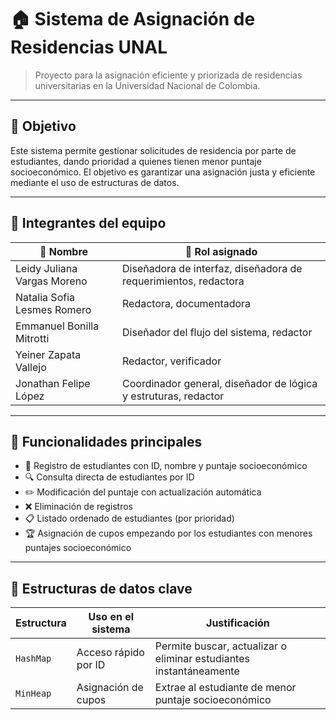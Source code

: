 # 🏠 Sistema de Asignación de Residencias UNAL

> Proyecto para la asignación eficiente y priorizada de residencias universitarias en la Universidad Nacional de Colombia.

---

## 📌 Objetivo

Este sistema permite gestionar solicitudes de residencia por parte de estudiantes, dando prioridad a quienes tienen menor puntaje socioeconómico. El objetivo es garantizar una asignación justa y eficiente mediante el uso de estructuras de datos.

---

## 👥 Integrantes del equipo

| 👤 Nombre                       | 🎯 Rol asignado                                                 |
|---------------------------------|-----------------------------------------------------------------|
| Leidy Juliana Vargas Moreno     | Diseñadora de interfaz, diseñadora de requerimientos, redactora |
| Natalia Sofia Lesmes Romero     | Redactora, documentadora                                        |
| Emmanuel Bonilla Mitrotti       | Diseñador del flujo del sistema, redactor                       |
| Yeiner Zapata Vallejo           | Redactor, verificador                                           |
| Jonathan Felipe López           | Coordinador general, diseñador de lógica y estruturas, redactor |

---

## 🎯 Funcionalidades principales

- 📝 Registro de estudiantes con ID, nombre y puntaje socioeconómico
- 🔍 Consulta directa de estudiantes por ID
- ✏️ Modificación del puntaje con actualización automática
- ❌ Eliminación de registros
- 📋 Listado ordenado de estudiantes (por prioridad)
- 🏆 Asignación de cupos empezando por los estudiantes con menores puntajes socioeconómico

---

## 🧠 Estructuras de datos clave

| Estructura | Uso en el sistema    | Justificación                                                      |
|------------|----------------------|--------------------------------------------------------------------|
| `HashMap`  | Acceso rápido por ID | Permite buscar, actualizar o eliminar estudiantes instantáneamente |
| `MinHeap`  | Asignación de cupos  | Extrae al estudiante de menor puntaje socioeconómico               |




